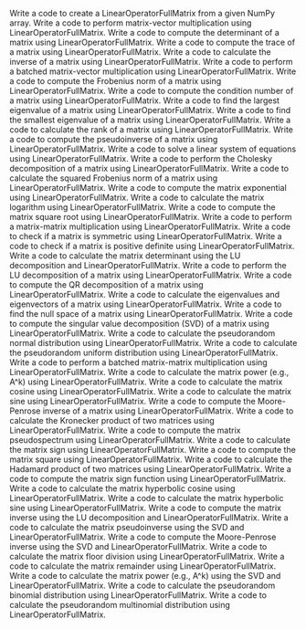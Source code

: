 Write a code to create a LinearOperatorFullMatrix from a given NumPy array.
Write a code to perform matrix-vector multiplication using LinearOperatorFullMatrix.
Write a code to compute the determinant of a matrix using LinearOperatorFullMatrix.
Write a code to compute the trace of a matrix using LinearOperatorFullMatrix.
Write a code to calculate the inverse of a matrix using LinearOperatorFullMatrix.
Write a code to perform a batched matrix-vector multiplication using LinearOperatorFullMatrix.
Write a code to compute the Frobenius norm of a matrix using LinearOperatorFullMatrix.
Write a code to compute the condition number of a matrix using LinearOperatorFullMatrix.
Write a code to find the largest eigenvalue of a matrix using LinearOperatorFullMatrix.
Write a code to find the smallest eigenvalue of a matrix using LinearOperatorFullMatrix.
Write a code to calculate the rank of a matrix using LinearOperatorFullMatrix.
Write a code to compute the pseudoinverse of a matrix using LinearOperatorFullMatrix.
Write a code to solve a linear system of equations using LinearOperatorFullMatrix.
Write a code to perform the Cholesky decomposition of a matrix using LinearOperatorFullMatrix.
Write a code to calculate the squared Frobenius norm of a matrix using LinearOperatorFullMatrix.
Write a code to compute the matrix exponential using LinearOperatorFullMatrix.
Write a code to calculate the matrix logarithm using LinearOperatorFullMatrix.
Write a code to compute the matrix square root using LinearOperatorFullMatrix.
Write a code to perform a matrix-matrix multiplication using LinearOperatorFullMatrix.
Write a code to check if a matrix is symmetric using LinearOperatorFullMatrix.
Write a code to check if a matrix is positive definite using LinearOperatorFullMatrix.
Write a code to calculate the matrix determinant using the LU decomposition and LinearOperatorFullMatrix.
Write a code to perform the LU decomposition of a matrix using LinearOperatorFullMatrix.
Write a code to compute the QR decomposition of a matrix using LinearOperatorFullMatrix.
Write a code to calculate the eigenvalues and eigenvectors of a matrix using LinearOperatorFullMatrix.
Write a code to find the null space of a matrix using LinearOperatorFullMatrix.
Write a code to compute the singular value decomposition (SVD) of a matrix using LinearOperatorFullMatrix.
Write a code to calculate the pseudorandom normal distribution using LinearOperatorFullMatrix.
Write a code to calculate the pseudorandom uniform distribution using LinearOperatorFullMatrix.
Write a code to perform a batched matrix-matrix multiplication using LinearOperatorFullMatrix.
Write a code to calculate the matrix power (e.g., A^k) using LinearOperatorFullMatrix.
Write a code to calculate the matrix cosine using LinearOperatorFullMatrix.
Write a code to calculate the matrix sine using LinearOperatorFullMatrix.
Write a code to compute the Moore-Penrose inverse of a matrix using LinearOperatorFullMatrix.
Write a code to calculate the Kronecker product of two matrices using LinearOperatorFullMatrix.
Write a code to compute the matrix pseudospectrum using LinearOperatorFullMatrix.
Write a code to calculate the matrix sign using LinearOperatorFullMatrix.
Write a code to compute the matrix square using LinearOperatorFullMatrix.
Write a code to calculate the Hadamard product of two matrices using LinearOperatorFullMatrix.
Write a code to compute the matrix sign function using LinearOperatorFullMatrix.
Write a code to calculate the matrix hyperbolic cosine using LinearOperatorFullMatrix.
Write a code to calculate the matrix hyperbolic sine using LinearOperatorFullMatrix.
Write a code to compute the matrix inverse using the LU decomposition and LinearOperatorFullMatrix.
Write a code to calculate the matrix pseudoinverse using the SVD and LinearOperatorFullMatrix.
Write a code to compute the Moore-Penrose inverse using the SVD and LinearOperatorFullMatrix.
Write a code to calculate the matrix floor division using LinearOperatorFullMatrix.
Write a code to calculate the matrix remainder using LinearOperatorFullMatrix.
Write a code to calculate the matrix power (e.g., A^k) using the SVD and LinearOperatorFullMatrix.
Write a code to calculate the pseudorandom binomial distribution using LinearOperatorFullMatrix.
Write a code to calculate the pseudorandom multinomial distribution using LinearOperatorFullMatrix.